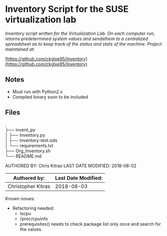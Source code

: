 Inventory Script for the SUSE virtualization lab
================================================

_Inventory script written for the Virtualization Lab. On each computer run, returns predetermined system values and sendsthem to a centralized spreadsheet as to keep track of the status and stats of the machine. Project maintained at:_

[https://github.com/ckglxe95/Inventory](https://github.com/ckglxe95/Inventory)

Notes
-------------
- Must run with Python2.x
- Compiled binary soon to be included

Files
-------------
.  
├── invent_py  
│   ├── Inventory.py  
│   ├── Inventory-test.ods  
│   └── requirements.txt  
├── Org_Inventory.sh  
└── README.md  

AUTHORED BY: Chris Kitras
LAST DATE MODIFIED: 2018-08-02

|   Authored by:   |   Last Date Modified:   |
|   ------------   |   -------------------   |
|   Christopher Kitras     |   2018-08-03  |

Known issues:
- Refactoring needed:
    - lscpu
    - /proc/cpuinfo
    - prerequisites() needs to check package list only once and search for the values